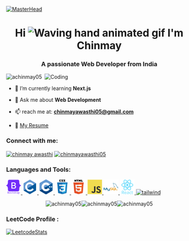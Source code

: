 [![MasterHead](https://repository-images.githubusercontent.com/588181932/e36ec678-7984-4cdd-8e4c-a3932772ff8e)]()



<h1 align="center">Hi <img src="https://raw.githubusercontent.com/nixin72/nixin72/master/wave.gif" 
         alt="Waving hand animated gif"
         height="45"
         width="45" /> I'm Chinmay </h1>
         
<h3 align="center">A passionate Web Developer from India</h3>
<img align="right" alt="Coding" width="400" src="https://cdn.dribbble.com/users/2131993/screenshots/4948736/thoughtworks-gif_dribbble.gif">

<p align="left"> <img src="https://komarev.com/ghpvc/?username=achinmay05&label=Profile%20views&color=0e75b6&style=flat" alt="achinmay05" /> </p>

- 🌱 I’m currently learning **Next.js**

- 💬 Ask me about **Web Development**

- 📫 reach me at: **chinmayawasthi05@gmail.com**

- 📄 [My Resume](https://drive.google.com/file/d/1giG5erGEjTngq82udqGh8JDszItPjw8C/view?usp=drive_link)

<h3 align="left">Connect with me:</h3>
<p align="left">
<a href="https://www.linkedin.com/in/chinmay-awasthi-15ba49262?utm_source=share&utm_campaign=share_via&utm_content=profile&utm_medium=android_app" target="blank"><img align="center" src="https://raw.githubusercontent.com/rahuldkjain/github-profile-readme-generator/master/src/images/icons/Social/linked-in-alt.svg" alt="chinmay awasthi" height="30" width="40" /></a>
<a href="https://instagram.com/chinmayawasthi05" target="blank"><img align="center" src="https://raw.githubusercontent.com/rahuldkjain/github-profile-readme-generator/master/src/images/icons/Social/instagram.svg" alt="chinmayawasthi05" height="30" width="40" /></a>
</p>

<h3 align="left">Languages and Tools:</h3>
<p align="left"> <a href="https://getbootstrap.com" target="_blank" rel="noreferrer"> <img src="https://raw.githubusercontent.com/devicons/devicon/master/icons/bootstrap/bootstrap-plain-wordmark.svg" alt="bootstrap" width="40" height="40"/> </a> <a href="https://www.cprogramming.com/" target="_blank" rel="noreferrer"> <img src="https://raw.githubusercontent.com/devicons/devicon/master/icons/c/c-original.svg" alt="c" width="40" height="40"/> </a> <a href="https://www.w3schools.com/cpp/" target="_blank" rel="noreferrer"> <img src="https://raw.githubusercontent.com/devicons/devicon/master/icons/cplusplus/cplusplus-original.svg" alt="cplusplus" width="40" height="40"/> </a> <a href="https://www.w3schools.com/css/" target="_blank" rel="noreferrer"> <img src="https://raw.githubusercontent.com/devicons/devicon/master/icons/css3/css3-original-wordmark.svg" alt="css3" width="40" height="40"/> </a> <a href="https://www.w3.org/html/" target="_blank" rel="noreferrer"> <img src="https://raw.githubusercontent.com/devicons/devicon/master/icons/html5/html5-original-wordmark.svg" alt="html5" width="40" height="40"/> </a> <a href="https://developer.mozilla.org/en-US/docs/Web/JavaScript" target="_blank" rel="noreferrer"> <img src="https://raw.githubusercontent.com/devicons/devicon/master/icons/javascript/javascript-original.svg" alt="javascript" width="40" height="40"/> </a> <a href="https://www.mysql.com/" target="_blank" rel="noreferrer"> <img src="https://raw.githubusercontent.com/devicons/devicon/master/icons/mysql/mysql-original-wordmark.svg" alt="mysql" width="40" height="40"/> </a> <a href="https://reactjs.org/" target="_blank" rel="noreferrer"> <img src="https://raw.githubusercontent.com/devicons/devicon/master/icons/react/react-original-wordmark.svg" alt="react" width="40" height="40"/> </a> <a href="https://tailwindcss.com/" target="_blank" rel="noreferrer"> <img src="https://www.vectorlogo.zone/logos/tailwindcss/tailwindcss-icon.svg" alt="tailwind" width="40" height="40"/> </a> </p>

<div style="display: flex; flex-direction: row; justify-content: center;">
    <img src="https://github-readme-stats.vercel.app/api/top-langs?username=achinmay05&theme=dark&show_icons=true&locale=en&layout=compact" alt="achinmay05" /><br/>
    <img src="https://github-readme-stats.vercel.app/api?username=achinmay05&theme=dark&show_icons=true&locale=en" alt="achinmay05" /><br/>
    <img src="https://github-readme-streak-stats.herokuapp.com?user=Achinmay05&theme=dark" alt="achinmay05" />
</div>

<h3 align="left">LeetCode Profile :</h3>

<a href="https://leetcode.com/Chinm4y" target="_blank">
  <img src="https://leetcard.jacoblin.cool/Chinm4y" alt="LeetcodeStats">
</a>
